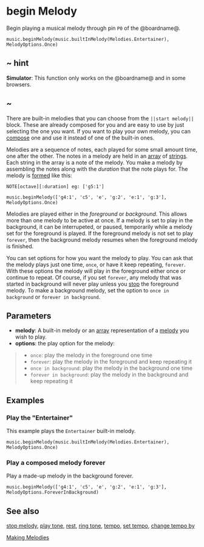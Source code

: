 # begin Melody

Begin playing a musical melody through pin ``P0`` of the @boardname@.

```sig
music.beginMelody(music.builtInMelody(Melodies.Entertainer), MelodyOptions.Once)
```

## ~ hint

**Simulator**: This function only works on the @boardname@ and in some browsers.

## ~

There are built-in melodies that you can choose from the ``||start melody||`` block. These are already composed for you and are easy to use by just selecting the one you want. If you want to play your own melody, you can [compose](/reference/music/making-melodies) one and use it instead of one of the built-in ones.

Melodies are a sequence of notes, each played for some small amount time, one after the other. The notes in a melody are held in an [array](/types/array) of [strings](/types/string). Each string in the array is a note of the melody. You make a melody by assembling the notes along with the _duration_ that the note plays for. The melody is [formed](/reference/music/making-melodies) like this:

``NOTE[octave][:duration] eg: ['g5:1']``

```block
music.beginMelody(['g4:1', 'c5', 'e', 'g:2', 'e:1', 'g:3'], MelodyOptions.Once)
```

Melodies are played either in the _foreground_ or _background_. This allows more than one melody to be active at once. If a melody is set to play in the background, it can be interrupeted, or paused, temporarily while a melody set for the foreground is played. If the foreground melody is not set to play ``forever``, then the background melody resumes when the foreground melody is finished.

You can set options for how you want the melody to play. You can ask that the melody plays just one time, ``once``, or have it keep repeating, ``forever``. With these options the melody will play in the foreground either once or continue to repeat. Of course, if you set ``forever``, any melody that was started in background will never play unless you [stop](/reference/music/stop-melody) the foreground melody. To make a background melody, set the option to ``once in background`` or ``forever in background``.

## Parameters

* **melody**: A built-in melody or an [array](/types/array) representation of a [melody](reference/music/making-melodies) you wish to play.
* **options**: the play option for the melody:
>* ``once``: play the melody in the foreground one time
>* ``forever``: play the melody in the foreground and keep repeating it
>* ``once in background``: play the melody in the background one time
>* ``forever in background``: play the melody in the background and keep repeating it

## Examples

### Play the "Entertainer"

This example plays the ``Entertainer`` built-in melody.

```blocks
music.beginMelody(music.builtInMelody(Melodies.Entertainer), MelodyOptions.Once)
```

### Play a composed melody forever

Play a made-up melody in the background forever.

```blocks
music.beginMelody(['g4:1', 'c5', 'e', 'g:2', 'e:1', 'g:3'], MelodyOptions.ForeverInBackground)
```

## See also

[stop melody](/reference/music/stop-melody), [play tone](/reference/music/play-tone),
[rest](/reference/music/rest), [ring tone](/reference/music/ring-tone),
[tempo](/reference/music/tempo), [set tempo](/reference/music/set-tempo),
[change tempo by](/reference/music/change-tempo-by)

[Making Melodies](/reference/music/making/melodies)


